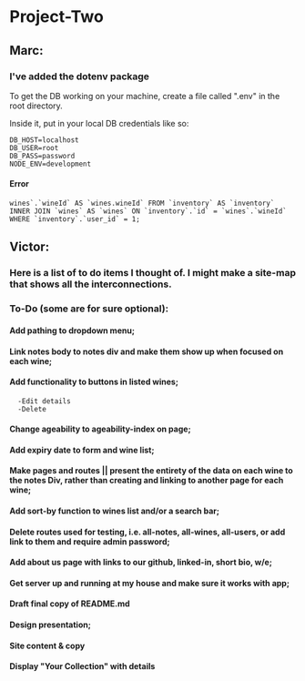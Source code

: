 # Project-Two

## Marc:

### I've added the dotenv package

To get the DB working on your machine, create a file called ".env" in the root directory.

Inside it, put in your local DB credentials like so:

```
DB_HOST=localhost
DB_USER=root
DB_PASS=password
NODE_ENV=development
```

#### Error

`` wines`.`wineId` AS `wines.wineId` FROM `inventory` AS `inventory` INNER JOIN `wines` AS `wines` ON `inventory`.`id` = `wines`.`wineId` WHERE `inventory`.`user_id` = 1; ``


## Victor:

### Here is a list of to do items I thought of. I might make a site-map that shows all the interconnections.

### To-Do (some are for sure optional): 

#### Add pathing to dropdown menu;
#### Link notes body to notes div and make them show up when focused on each wine;
#### Add functionality to buttons in listed wines;
      -Edit details
      -Delete
#### Change ageability to ageability-index on page;
#### Add expiry date to form and wine list;
#### Make pages and routes || present the entirety of the data on each wine to the notes Div, rather than creating and linking      to   another page for each wine;
#### Add sort-by function to  wines list and/or a search bar;
#### Delete routes used for testing, i.e. all-notes, all-wines, all-users, or add link to them and require admin password;
#### Add about us page with links to our github, linked-in, short bio, w/e;
#### Get server up and running at my house and make sure it works with app;
#### Draft final copy of README.md
#### Design presentation;
#### Site content & copy
#### Display "Your Collection" with details
